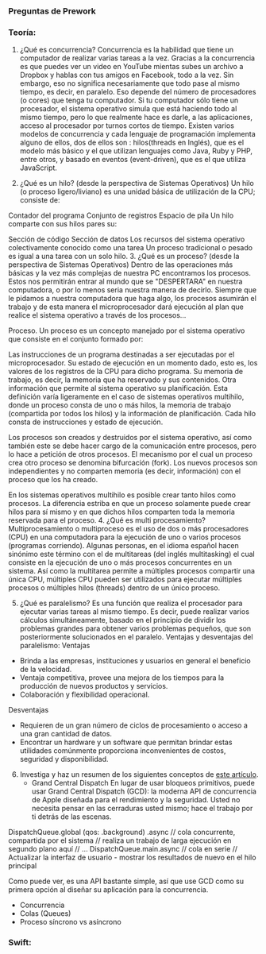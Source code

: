 

### Preguntas de Prework 

### Teoría: 

1. ¿Qué es concurrencia?
Concurrencia es la habilidad que tiene un computador de realizar varias tareas a la vez.
Gracias a la concurrencia es que puedes ver un video en YouTube mientas subes un archivo a Dropbox y hablas con tus amigos en Facebook, todo a la vez.
Sin embargo, eso no significa necesariamente que todo pase al mismo tiempo, es decir, en paralelo. Eso depende del número de procesadores (o cores) que tenga tu computador.
Si tu computador sólo tiene un procesador, el sistema operativo simula que está haciendo todo al mismo tiempo, pero lo que realmente hace es darle, a las aplicaciones, acceso al procesador por turnos cortos de tiempo.
Existen varios modelos de concurrencia y cada lenguaje de programación implementa alguno de ellos, dos de ellos son : hilos(threads en Inglés), que es el modelo más básico y el que utilizan lenguajes como Java, Ruby y PHP, entre otros, y basado en eventos (event-driven), que es el que utiliza JavaScript.

2. ¿Qué es un hilo? (desde la perspectiva de Sistemas Operativos)
Un hilo (o proceso ligero/liviano) es una unidad básica de utilización de la CPU; consiste de:

Contador del programa
Conjunto de registros
Espacio de pila
Un hilo comparte con sus hilos pares su:

Sección de código
Sección de datos
Los recursos del sistema operativo colectivamente conocido como una tarea
Un proceso tradicional o pesado es igual a una tarea con un solo hilo.
3. ¿Qué es un proceso? (desde la perspectiva de Sistemas Operativos)
Dentro de las operaciones más básicas y la vez más complejas de nuestra PC encontramos los procesos. Estos nos permitirán entrar al mundo que se "DESPERTARA" en nuestra computadora, o por lo menos seria nuestra manera de decirlo. Siempre que le pidamos a nuestra computadora que haga algo, los procesos asumirán el trabajo y de esta manera el microprocesador dará ejecución al plan que realice el sistema operativo a través de los procesos…

Proceso.
Un proceso es un concepto manejado por el sistema operativo que consiste en el conjunto formado por:

Las instrucciones de un programa destinadas a ser ejecutadas por el microprocesador.
Su estado de ejecución en un momento dado, esto es, los valores de los registros de la CPU para dicho programa.
Su memoria de trabajo, es decir, la memoria que ha reservado y sus contenidos.
Otra información que permite al sistema operativo su planificación.
Esta definición varía ligeramente en el caso de sistemas operativos multihilo, donde un proceso consta de uno o más hilos, la memoria de trabajo (compartida por todos los hilos) y la información de planificación. Cada hilo consta de instrucciones y estado de ejecución.

Los procesos son creados y destruidos por el sistema operativo, así como también este se debe hacer cargo de la comunicación entre procesos, pero lo hace a petición de otros procesos. El mecanismo por el cual un proceso crea otro proceso se denomina bifurcación (fork). Los nuevos procesos son independientes y no comparten memoria (es decir, información) con el proceso que los ha creado.

En los sistemas operativos multihilo es posible crear tanto hilos como procesos. La diferencia estriba en que un proceso solamente puede crear hilos para sí mismo y en que dichos hilos comparten toda la memoria reservada para el proceso.
4. ¿Qué es multi procesamiento?
Multiprocesamiento o multiproceso es el uso de dos o más procesadores (CPU) en una computadora para la ejecución de uno o varios procesos (programas corriendo). Algunas personas, en el idioma español hacen sinónimo este término con el de multitareas (del inglés multitasking) el cual consiste en la ejecución de uno o más procesos concurrentes en un sistema. Así como la multitarea permite a múltiples procesos compartir una única CPU, múltiples CPU pueden ser utilizados para ejecutar múltiples procesos o múltiples hilos (threads) dentro de un único proceso.


5. ¿Qué es paralelismo?
Es una función que realiza el procesador para ejecutar varias tareas al mismo tiempo. Es decir, puede realizar varios cálculos simultáneamente, basado en el principio de dividir los problemas grandes para obtener varios problemas pequeños, que son posteriormente solucionados en el paralelo.
Ventajas y desventajas del paralelismo:
Ventajas
- Brinda a las empresas, instituciones y usuarios en general el beneficio de la velocidad.
- Ventaja competitiva, provee una mejora de los tiempos para la producción de nuevos productos y servicios.
- Colaboración y flexibilidad operacional.

Desventajas
- Requieren de un gran número de ciclos de procesamiento o acceso a una gran cantidad de datos.
- Encontrar un hardware y un software que permitan brindar estas utilidades comúnmente proporciona inconvenientes de costos, seguridad y disponibilidad.


6. Investiga y haz un resumen de los siguientes conceptos de [este artículo](https://www.raywenderlich.com/5370-grand-central-dispatch-tutorial-for-swift-4-part-1-2).
   - Grand Central Dispatch 
   En lugar de usar bloqueos primitivos, puede usar Grand Central Dispatch (GCD): la moderna API de concurrencia de Apple diseñada para el rendimiento y la seguridad. Usted no necesita pensar en las cerraduras usted mismo; hace el trabajo por ti detrás de las escenas. 

DispatchQueue.global (qos: .background) .async // cola concurrente, compartida por el sistema // realiza un trabajo de larga ejecución en segundo plano aquí // ... DispatchQueue.main.async // cola en serie // Actualizar la interfaz de usuario - mostrar los resultados de nuevo en el hilo principal

 
Como puede ver, es una API bastante simple, así que use GCD como su primera opción al diseñar su aplicación para la concurrencia.
   - Concurrencia
   - Colas (Queues)
   - Proceso síncrono vs asíncrono

### Swift:



